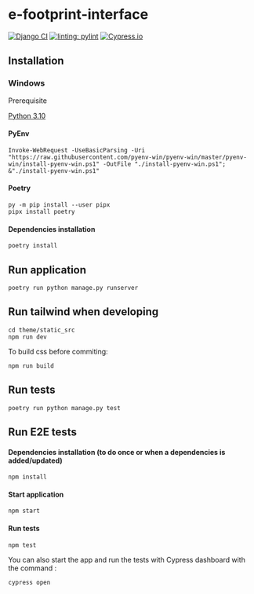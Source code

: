 # e-footprint-interface

[![Django CI](https://github.com/publicissapient-france/e-footprint-interface/actions/workflows/ci.yml/badge.svg)](https://github.com/publicissapient-france/e-footprint-interface/actions/workflows/ci.yml)
[![linting: pylint](https://img.shields.io/badge/linting-pylint-yellowgreen)](https://github.com/pylint-dev/pylint)
[![Cypress.io](https://img.shields.io/badge/tested%20with-Cypress-04C38E.svg)](https://www.cypress.io/)

## Installation

### Windows

Prerequisite

[Python 3.10](https://www.python.org/downloads/release/python-3100/)

#### PyEnv

    Invoke-WebRequest -UseBasicParsing -Uri "https://raw.githubusercontent.com/pyenv-win/pyenv-win/master/pyenv-win/install-pyenv-win.ps1" -OutFile "./install-pyenv-win.ps1"; &"./install-pyenv-win.ps1"

#### Poetry

    py -m pip install --user pipx
    pipx install poetry

#### Dependencies installation

    poetry install

## Run application

    poetry run python manage.py runserver

## Run tailwind when developing

    cd theme/static_src
    npm run dev

To build css before commiting:
        
    npm run build

## Run tests

    poetry run python manage.py test

## Run E2E tests

#### Dependencies installation (to do once or when a dependencies is added/updated)

    npm install

#### Start application

    npm start

#### Run tests

    npm test

You can also start the app and run the tests with Cypress dashboard with the command :

    cypress open
